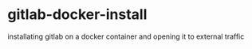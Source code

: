 # gitlab-docker-install
installating gitlab on a docker container and opening it to external traffic
